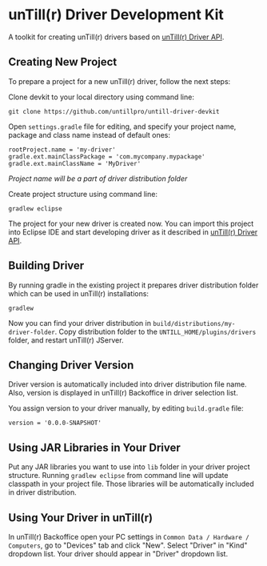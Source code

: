 # unTill(r) Driver Development Kit

A toolkit for creating unTill(r) drivers based on [unTill(r) Driver API](https://github.com/untillpro/untill-driver-api2). 

## Creating New Project

To prepare a project for a new unTill(r) driver, follow the next steps:

Clone devkit to your local directory using command line:
```
git clone https://github.com/untillpro/untill-driver-devkit
```

Open `settings.gradle` file for editing, and specify your project name, package and class name instead of default ones:

```
rootProject.name = 'my-driver'
gradle.ext.mainClassPackage = 'com.mycompany.mypackage'
gradle.ext.mainClassName = 'MyDriver'
```

_Project name will be a part of driver distribution folder_

Create project structure using command line:
```
gradlew eclipse
```

The project for your new driver is created now. You can import this project into Eclipse IDE and start developing driver as it described in [unTill(r) Driver API](https://github.com/untillpro/untill-driver-api2).

## Building Driver 

By running gradle in the existing project it prepares driver distribution folder which can be used in unTill(r) installations:

```
gradlew
```

Now you can find your driver distribution in `build/distributions/my-driver-folder`. Copy distribution folder to the `UNTILL_HOME/plugins/drivers` folder, and restart unTill(r) JServer.

## Changing Driver Version

Driver version is automatically included into driver distribution file name. Also, version is displayed in unTill(r) Backoffice in driver selection list.

You assign version to your driver manually, by editing `build.gradle` file:
```
version = '0.0.0-SNAPSHOT'
```

## Using JAR Libraries in Your Driver

Put any JAR libraries you want to use into `lib`  folder in your driver project structure. Running `gradlew eclipse` from command line will update classpath in your project file. Those libraries will be automatically included in driver distribution.

## Using Your Driver in unTill(r)

In unTill(r) Backoffice open your PC settings in `Common Data / Hardware / Computers`, go to "Devices" tab and click "New". Select "Driver" in "Kind" dropdown list. Your driver should appear in "Driver" dropdown list. 
